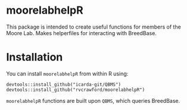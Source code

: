 # moorelabhelpR

This package is intended to create useful functions for members of the Moore Lab. Makes helperfiles for interacting with BreedBase.

# Installation

You can install ``moorelabhelpR`` from within R using:
```
devtools::install_github("icarda-git/QBMS")
devtools::install_github("rvcrawford/moorelabhelpR")
```

```moorelabhelpR``` functions are built upon ```QBMS```, which queries BreedBase.

